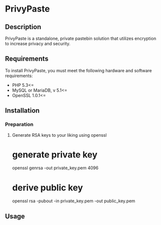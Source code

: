 # PrivyPaste

## Description
PrivyPaste is a standalone, private pastebin solution that utilizes encryption to increase privacy and security.

## Requirements
To install PrivyPaste, you must meet the following hardware and software requirements:

* PHP 5.3<=
* MySQL or MariaDB, v 5.1<=
* OpenSSL 1.0.1<=

## Installation
### Preparation
1) Generate RSA keys to your liking using openssl

    # generate private key
    openssl genrsa -out private_key.pem 4096

    # derive public key
    openssl rsa -pubout -in private_key.pem -out public_key.pem

## Usage
